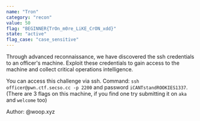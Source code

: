 ```yaml
---
name: "Tron"
category: "recon"
value: 50
flag: "BEGINNER{TrOn_m0re_LiKE_CrON_xdd}"
state: "active"
flag_case: "case_sensitive"
---
```


Through advanced reconnaissance, we have discovered the ssh credentials to an officer's machine. Exploit these credentials to gain access to the machine and collect critical operations intelligence.

You can access this challenge via ssh. Command: `ssh officer@pwn.ctf.secso.cc -p 2200` and password `iCANTstandROOKIES1337`.
(There are 3 flags on this machine, if you find one try submitting it on `aka` and `welcome` too)

Author: @woop.xyz
